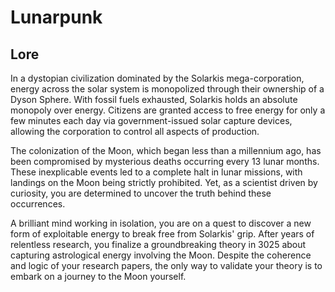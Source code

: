 # Lunarpunk

## Lore

<p>
    In a dystopian civilization dominated by the Solarkis 
	mega-corporation, energy across the solar system is monopolized 
	through their ownership of a Dyson Sphere. With fossil fuels 
	exhausted, Solarkis holds an absolute monopoly over energy. 
	Citizens are granted access to free energy for only a few minutes 
	each day via government-issued solar capture devices, allowing the 
	corporation to control all aspects of production.
</p>
<p>
    The colonization of the Moon, which began less than a millennium ago,
	has been compromised by mysterious deaths occurring every 13 lunar 
	months. These inexplicable events led to a complete halt in lunar 
	missions, with landings on the Moon being strictly prohibited. 
	Yet, as a scientist driven by curiosity, you are determined to 
	uncover the truth behind these occurrences.
</p>
<p>
    A brilliant mind working in isolation, you are on a quest to 
	discover a new form of exploitable energy to break free from 
	Solarkis' grip. After years of relentless research, you finalize
	a groundbreaking theory in 3025 about capturing astrological energy 
	involving the Moon. Despite the coherence and logic of your research 
	papers, the only way to validate your theory is to embark on a 
	journey to the Moon yourself.
</p>
